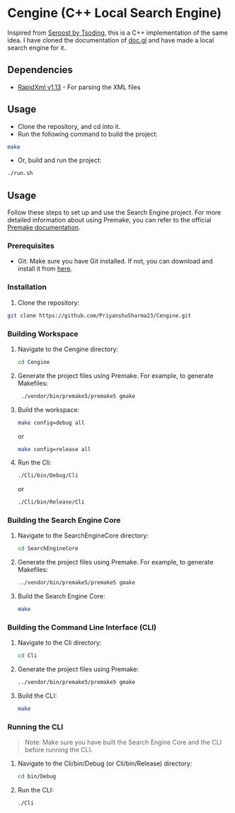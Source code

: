 # Cengine (C++ Local Search Engine)

Inspired from [Seroost by Tsoding](https://github.com/tsoding/seroost), this is a C++ implementation of the same idea.
I have cloned the documentation of [doc.gl](https://doc.gl) and have made a local search engine for it.

## Dependencies

- [RapidXml v1.13](http://rapidxml.sourceforge.net/) - For parsing the XML files

## Usage

- Clone the repository, and cd into it.
- Run the following command to build the project:

```bash
make
```

- Or, build and run the project:

```bash
./run.sh
```

## Usage

Follow these steps to set up and use the Search Engine project. For more detailed information about using Premake, you can refer to the official [Premake documentation](https://premake.github.io/docs/Using-Premake).

### Prerequisites

- Git: Make sure you have Git installed. If not, you can download and install it from [here](https://git-scm.com/downloads).

### Installation

1. Clone the repository:

```sh
git clone https://github.com/PriyanshuSharma23/Cengine.git
```

### Building Workspace

1. Navigate to the Cengine directory:

   ```sh
   cd Cengine
   ```

2. Generate the project files using Premake. For example, to generate Makefiles:

   ```sh
    ./vendor/bin/premake5/premake5 gmake
   ```

3. Build the workspace:

   ```sh
   make config=debug all
   ```

   or

   ```sh
   make config=release all
   ```

4. Run the Cli:

   ```sh
   ./Cli/bin/Debug/Cli
   ```

   or

   ```sh
   ./Cli/bin/Release/Cli
   ```

### Building the Search Engine Core

1. Navigate to the SearchEngineCore directory:

   ```sh
   cd SearchEngineCore
   ```

2. Generate the project files using Premake. For example, to generate Makefiles:

   ```sh
   ../vendor/bin/premake5/premake5 gmake
   ```

3. Build the Search Engine Core:

   ```sh
   make
   ```

### Building the Command Line Interface (CLI)

1. Navigate to the Cli directory:

   ```sh
   cd Cli
   ```

2. Generate the project files using Premake:

   ```sh
   ../vendor/bin/premake5/premake5 gmake
   ```

3. Build the CLI:

   ```sh
   make
   ```

### Running the CLI

> Note: Make sure you have built the Search Engine Core and the CLI before running the CLI.

1. Navigate to the Cli/bin/Debug (or Cli/bin/Release) directory:

   ```sh
   cd bin/Debug
   ```

2. Run the CLI:

   ```sh
   ./Cli
   ```

